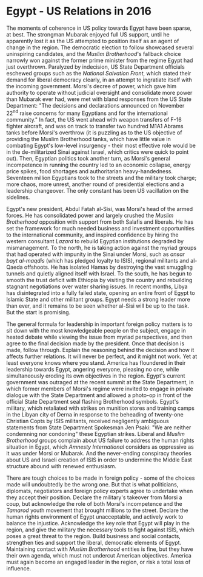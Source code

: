 # Egypt - US Relations in 2016

The moments of coherence in US policy towards Egypt have been sparse, at best. The strongman Mubarak enjoyed full US support, until he apparently lost it as the US attempted to position itself as an agent of change in the region. The democratic election to follow showcased several uninspiring candidates, and the *Muslim Brotherhood*'s fallback choice narrowly won against the former prime minister from the regime Egypt had just overthrown. Paralyzed by indecision, US State Department officials eschewed groups such as the *National Salvation Front*, which stated their demand for liberal democracy clearly, in an attempt to ingratiate itself with the incoming government. Morsi's decree of power, which gave him authority to operate without judicial oversight and consolidate more power than Mubarak ever had, were met with bland responses from the US State Department: "The decisions and declarations announced on November 22<sup>nd</sup> raise concerns for many Egyptians and for the international community." In fact, the US went ahead with weapon transfers of F-16 fighter aircraft, and was on track to transfer two hundred M1A1 Abrams tanks before Morsi's overthrow (it is puzzling as to the US objective of providing the Muslim Brotherhood tanks, which have little value in combating Egypt's low-level insurgency - their most effective role would be in the de-militarized Sinai against Israel, which critics were quick to point out). Then, Egyptian politics took another turn, as Morsi's general incompetence in running the country led to an economic collapse, energy price spikes, food shortages and authoritarian heavy-handedness. Seventeen million Egyptians took to the streets and the military took charge; more chaos, more unrest, another round of presidential elections and a leadership changeover. The only constant has been US vacillation on the sidelines.

Egypt's new president, Abdul Fatah al-Sisi, was Morsi's head of the armed forces. He has consolidated power and largely crushed the *Muslim Brotherhood* opposition with support from both Salafis and liberals. He has set the framework for much needed business and investment opportunities to the international community, and inspired confidence by hiring the western consultant *Lazard* to rebuild Egyptian institutions degraded by mismanagement. To the north, he is taking action against the myriad groups that had operated with impunity in the Sinai under Morsi, such as *ansar bayt al-maqdis* (which has pledged loyalty to ISIS), regional militants and al-Qaeda offshoots. He has isolated Hamas by destroying the vast smuggling tunnels and quietly aligned itself with Israel. To the south, he has begun to smooth the trust deficit with Ethiopia by visiting the country and rebuilding stagnant negotiations over water sharing issues. In recent months, Libya has disintegrated into a fully failed state, opening an entire front of Egypt to Islamic State and other militant groups. Egypt needs a strong leader more than ever, and it remains to be seen whether al-Sisi will be up to the task. But the start is promising.

The general formula for leadership in important foreign policy matters is to sit down with the most knowledgeable people on the subject, engage in heated debate while viewing the issue from myriad perspectives, and then agree to the final decision made by the president. Once that decision is made, follow through. Explain the reasoning behind the decision and how it affects further relations. It will never be perfect, and it might not work. Yet at least everyone knows where you stand. America has floundered in their leadership towards Egypt, angering everyone, pleasing no one, while simultaneously eroding its own objectives in the region. Egypt's current government was outraged at the recent summit at the State Department, in which former members of Morsi's regime were invited to engage in private dialogue with the State Department and allowed a photo-op in front of the official State Department seal flashing Brotherhood symbols. Egypt's military, which retaliated with strikes on munition stores and training camps in the Libyan city of Derna in response to the beheading of twenty-one Christian Copts by ISIS militants, received negligently ambiguous statements from State Department Spokesman Jen Psaki: "We are neither condemning nor condoning" these Egyptian strikes. Liberal and *Muslim Brotherhood* groups complain about US failure to address the human rights situation in Egypt, which *Amnesty International* considers as oppressive as it was under Morsi or Mubarak. And the never-ending conspiracy theories about US and Israeli creation of ISIS in order to undermine the Middle East structure abound with renewed enthusiasm.

There are tough choices to be made in foreign policy - some of the choices made will undoubtedly be the wrong one. But that is what politicians, diplomats, negotiators and foreign policy experts agree to undertake when they accept their position. Declare the military's takeover from Morsi a coup, but acknowledge the role of both Morsi's incompetence and the *Tamarod* youth movement that brought millions to the street. Declare the human rights environment of Egypt unacceptable, and actively work to balance the injustice. Acknowledge the key role that Egypt will play in the region, and give the military the necessary tools to fight against ISIS, which poses a great threat to the region. Build business and social contacts, strengthen ties and support the liberal, democratic elements of Egypt. Maintaining contact with *Muslim Brotherhood* entities is fine, but they have their own agenda, which must not undercut American objectives. America must again become an engaged leader in the region, or risk a total loss of influence.
